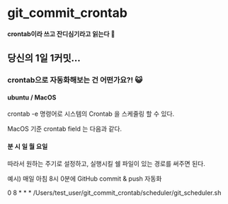 # git_commit_crontab
#### crontab이라 쓰고 잔디심기라고 읽는다 🥦

## 당신의 1일 1커밋...
### crontab으로 자동화해보는 건 어떤가요?! 😺


#### ubuntu / MacOS

crontab -e 명령어로 시스템의 Crontab 을 스케줄링 할 수 있다. 

MacOS 기준 crontab field 는 다음과 같다. 

#### 분 시 일 월 요일 


따라서 원하는 주기로 설정하고, 실행시킬 쉘 파일이 있는 경로를 써주면 된다. 

예시) 매일 아침 8시 0분에 GitHub commit & push 자동화 

 0 8 * * * /Users/test_user/git_commit_crontab/scheduler/git_scheduler.sh
 
 
